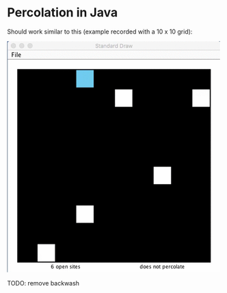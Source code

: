 # Percolation in Java

Should work similar to this (example recorded with a 10 x 10 grid):

<img src="img/input10.gif" />

TODO: remove backwash